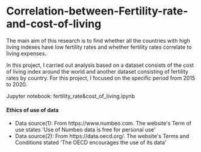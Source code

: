 # Correlation-between-Fertility-rate-and-cost-of-living

The main aim of this research is to find whether all the countries with high living indexes have low fertility rates and whether fertility rates correlate to living expenses.
        
In this project, I carried out analysis based on a dataset consists of the cost of living index around the world and another dataset consisting of fertility rates by country. For this project, I focused on the specific period from 2015 to 2020.

Jupyter notebook: fertility_rate&cost_of_living.ipynb

#### Ethics of use of data 
<ul>
    <li>Data source(1): From https://www.numbeo.com. The website's Term of use states 'Use of Numbeo data is free for personal use' </li>
    <li>Data source(2): From https://data.oecd.org/. The website's Terms and Conditions stated 'The OECD encourages the use of its data' </li>
</ul>   

